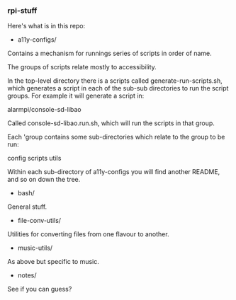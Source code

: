 ### rpi-stuff

Here's what is in this repo:

* a11y-configs/

Contains a mechanism for runnings series of scripts in order of name.

The groups of scripts relate mostly to accessibility.

In the top-level directory there is a scripts called generate-run-scripts.sh, 
which generates a script in each of the sub-sub directories to run the script 
groups.  For example it will generate a script in:

alarmpi/console-sd-libao

Called console-sd-libao.run.sh, which will run the scripts in that group.

Each 'group contains some sub-directories which relate to the group to be run:

config
scripts
utils

Within each sub-directory of a11y-configs you will find another README, and so 
on down the tree.

* bash/

General stuff.

* file-conv-utils/

Utilities for converting files from one flavour to another.

* music-utils/

As above but specific to music.

* notes/

See if you can guess?

